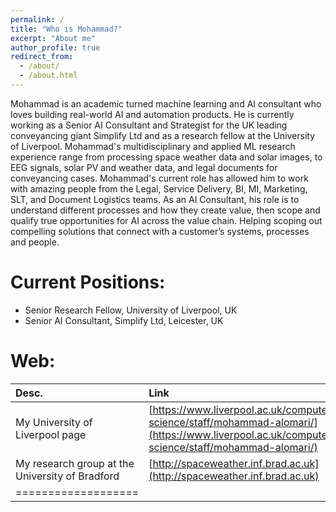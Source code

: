 ```yaml
---
permalink: /
title: "Who is Mohammad?"
excerpt: "About me"
author_profile: true
redirect_from: 
  - /about/
  - /about.html
---
```


Mohammad is an academic turned machine learning and AI consultant who loves building real-world AI and automation products. He is currently working as a Senior AI Consultant and Strategist for the UK leading conveyancing giant Simplify Ltd and as a research fellow at the University of Liverpool. Mohammad's multidisciplinary and applied ML research experience range from processing space weather data and solar images, to EEG signals, solar PV and weather data, and legal documents for conveyancing cases. Mohammad's current role has allowed him to work with amazing people from the Legal, Service Delivery, BI, MI, Marketing, SLT, and Document Logistics teams. As an AI Consultant, his role is to understand different processes and how they create value, then scope and qualify true opportunities for AI across the value chain. Helping scoping out compelling solutions that connect with a customer’s systems, processes and people.

Current Positions:
======
* Senior Research Fellow, University of Liverpool, UK
* Senior AI Consultant, Simplify Ltd, Leicester, UK

Web:
======

| Desc. | Link |
|:-------|:-------|
| My University of Liverpool page   | [https://www.liverpool.ac.uk/computer-science/staff/mohammad-alomari/](https://www.liverpool.ac.uk/computer-science/staff/mohammad-alomari/)   |
| My research group at the University of Bradford | [http://spaceweather.inf.brad.ac.uk](http://spaceweather.inf.brad.ac.uk) |
|===================|

